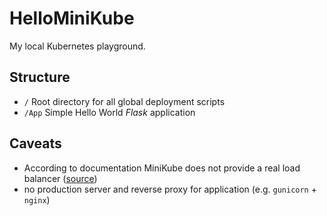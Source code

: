 # HelloMiniKube

My local Kubernetes playground.

## Structure

- `/` Root directory for all global deployment scripts
- `/App` Simple Hello World _Flask_ application

## Caveats

- According to documentation MiniKube does not provide a real load balancer ([source](https://kubernetes.io/docs/setup/minikube/#known-issues)) 
- no production server and reverse proxy for application (e.g. `gunicorn` + `nginx`)